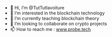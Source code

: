 - 👋 Hi, I’m @TutTutlavoiture
- 👀 I’m interested in the blockchain technology
- 🌱 I’m currently teaching blockchain theory
- 💞️ I’m looking to collaborate on crypto projects
- 📫 How to reach me : www.probe.tech

<!---
TutTutlavoiture/TutTutlavoiture is a ✨ special ✨ repository because its `README.md` (this file) appears on your GitHub profile.
You can click the Preview link to take a look at your changes.
--->
